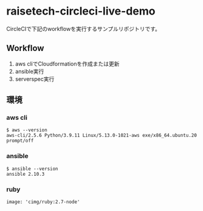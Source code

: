 # raisetech-circleci-live-demo

CircleCIで下記のworkflowを実行するサンプルリポジトリです。

## Workflow
1. aws cliでCloudformationを作成または更新
2. ansible実行
3. serverspec実行

## 環境
### aws cli
```
$ aws --version
aws-cli/2.5.6 Python/3.9.11 Linux/5.13.0-1021-aws exe/x86_64.ubuntu.20 prompt/off
```

### ansible
```
$ ansible --version
ansible 2.10.3
```

### ruby
```
image: 'cimg/ruby:2.7-node'
```
